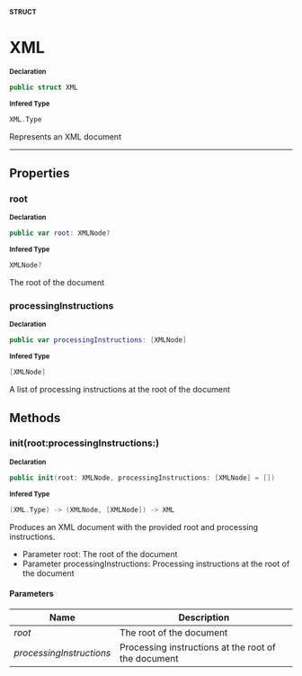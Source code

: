 <sub>**STRUCT**</sub>
# XML

<sub>**Declaration**</sub>
```swift
public struct XML
```

<sub>**Infered Type**</sub>
```swift
XML.Type
```

Represents an XML document

--------------------

## Properties
### root

<sub>**Declaration**</sub>
```swift
public var root: XMLNode?
```

<sub>**Infered Type**</sub>
```swift
XMLNode?
```

The root of the document

### processingInstructions

<sub>**Declaration**</sub>
```swift
public var processingInstructions: [XMLNode]
```

<sub>**Infered Type**</sub>
```swift
[XMLNode]
```

A list of processing instructions at the root of the document

## Methods
### init(root:processingInstructions:)

<sub>**Declaration**</sub>
```swift
public init(root: XMLNode, processingInstructions: [XMLNode] = [])
```

<sub>**Infered Type**</sub>
```swift
(XML.Type) -> (XMLNode, [XMLNode]) -> XML
```

Produces an XML document with the provided root and processing instructions.

- Parameter root: The root of the document
- Parameter processingInstructions: Processing instructions at the root of the document

#### Parameters
| Name | Description |
| ---- | ----------- |
| *root* | The root of the document |
| *processingInstructions* | Processing instructions at the root of the document |